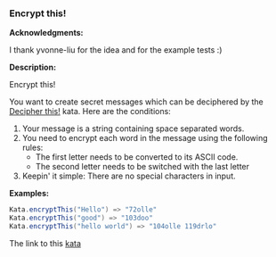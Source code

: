 ### Encrypt this!

**Acknowledgments:**

I thank yvonne-liu for the idea and for the example tests :)

**Description:**  

Encrypt this!

You want to create secret messages which can be deciphered by the [Decipher this!](https://www.codewars.com/kata/decipher-this) kata. Here are the conditions:

1. Your message is a string containing space separated words.
2. You need to encrypt each word in the message using the following rules:
   * The first letter needs to be converted to its ASCII code.
   * The second letter needs to be switched with the last letter
3. Keepin' it simple: There are no special characters in input.

**Examples:**  
```java
Kata.encryptThis("Hello") => "72olle"
Kata.encryptThis("good") => "103doo"
Kata.encryptThis("hello world") => "104olle 119drlo"  
```

The link to this [kata]()

